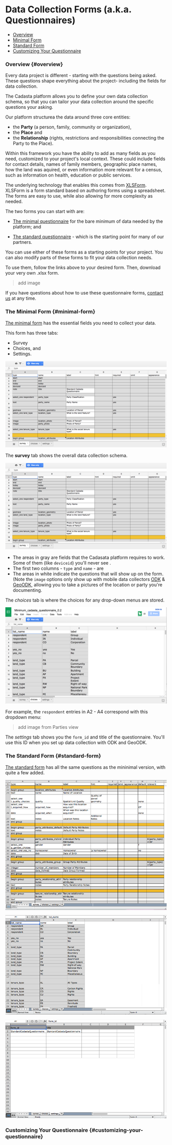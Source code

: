 # Data Collection Forms (a.k.a. Questionnaires)

* [Overview](#overview)
* [Minimal Form](#minimal-form)
* [Standard Form](#standard-form)
* [Customizing Your Questionnaire](#customizing-your-questionnaire)

### Overview {#overview}

Every data project is different - starting with the questions being asked. These questions shape everything about the project- including the fields for data collection.

The Cadasta platform allows you to define your own data collection schema, so that you can tailor your data collection around the specific questions your asking.  

Our platform structurea the data around three core entities: 
* the **Party** \(a person, family, community or organization\), 
* the **Place** and 
* the **Relationship** \(rights, restrictions and responsibilities connecting the Party to the Place\).

Within this framework you have the ability to add as many fields as you need, customized to your project's local context.  These could include fields for contact details, names of family members, geographic place names, how the land was aquired, or even information more relevant for a census, such as information on health, education or public services.

The underlying technology that enables this comes from [XLSForm](http://xlsform). XLSForm is a form standard based on authoring forms using a spreadsheet. The forms are easy to use, while also allowing for more complexity as needed.  

The two forms you can start with are:

* [The minimal questionnaire](https://docs.google.com/spreadsheets/d/1gB7lcz4Dr6aqdW_Oesuum2pbI8lzs6EYTLpVZGQMhcQ/edit#gid=2006567796) for the bare minimum of data needed by the platform; and

* [The standard questionnaire](https://docs.google.com/spreadsheets/d/1QsqMTLlPH5KVbBcgnh6MHWkIR0pIFchVzkqBSoL92fA/edit#gid=2006567796) - which is the starting point for many of our partners.

You can use either of these forms as a starting points for your project. You can also modify parts of these forms to fit your data collection needs. 

To use them, follow the links above to your desired form. Then, download your very own .xlsx form. 

> add image

If you have questions about how to use these questionnaire forms, [contact us](cadasta.org/contact/) at any time. 

### The Minimal Form {#minimal-form}

[The minimal form](https://docs.google.com/spreadsheets/d/1gB7lcz4Dr6aqdW_Oesuum2pbI8lzs6EYTLpVZGQMhcQ/edit#gid=2006567796) has the essential fields you need to collect your data.

This form has three tabs: 
* Survey
* Choices, and
* Settings.

![](/assets/minimal-survey.png)

The **survey** tab shows the overall data collection schema. 

![](/assets/minimal-survey.png)

* The areas in gray are fields that the Cadasata platform requires to work. Some of them (like `deviceid`) you'll never see . 
* The first two columns - `type` and `name` - are 
* The areas in white indicate the questions that will show up on the form. (Note the `image` options only show up with mobile data collectors [ODK](odkcollect.md) & [GeoODK](06-geoodkcollect.md), allowing you to take a pictures of the location or party you're documenting.

The *choices* tab is where the choices for any drop-down menus are stored. 

![](/assets/minimal-choices.png)

For example, the `respondent` entries in A2 - A4 correspond with this dropdown menu:

> add image from Parties view

The *settings* tab shows you the `form_id` and title of the questionnaire. You'll use this ID when you set up data collection with ODK and GeoODK. 

### The Standard Form {#standard-form}

[The standard form](https://docs.google.com/spreadsheets/d/1QsqMTLlPH5KVbBcgnh6MHWkIR0pIFchVzkqBSoL92fA/edit#gid=2006567796) has all the same questions as the mininimal version, with quite a few added. 

![](/assets/standard-survey.png)

![](/assets/standard-choices.png)

![](/assets/standard-settings.png)

### Customizing Your Questionnaire {#customizing-your-questionnaire}


